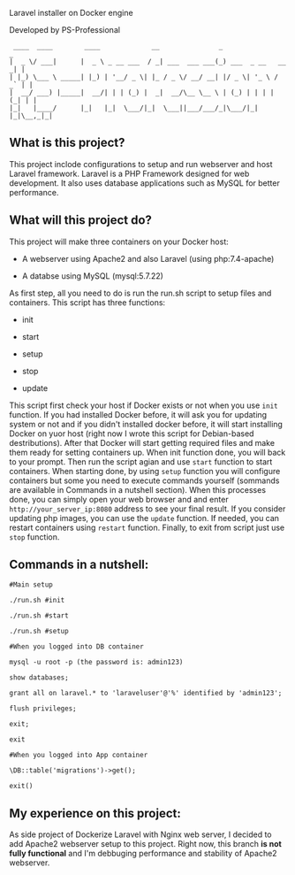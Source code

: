 Laravel installer on Docker engine

Developed by PS-Professional

     ____  ____        ____             __               _                   _ 
    |  _ \/ ___|      |  _ \ _ __ ___  / _| ___  ___ ___(_) ___  _ __   __ _| |
    | |_) \___ \ _____| |_) | '__/ _ \| |_ / _ \/ __/ __| |/ _ \| '_ \ / _` | |
    |  __/ ___) |_____|  __/| | | (_) |  _|  __/\__ \__ \ | (_) | | | | (_| | |
    |_|   |____/      |_|   |_|  \___/|_|  \___||___/___/_|\___/|_| |_|\__,_|_|


## What is this project?

This project inclode configurations to setup and run webserver and host Laravel framework. Laravel is a PHP Framework designed for web development. It also uses database applications such as MySQL for better performance.

## What will this project do?


This project will make three containers on your Docker host:


* A webserver using Apache2 and also Laravel (using php:7.4-apache)

* A databse using MySQL (mysql:5.7.22)


As first step, all you need to do is run the run.sh script to setup files and containers. This script has three functions:
* init 

* start

* setup

* stop

* update

This script first check your host if Docker exists or not when you use `init` function. If you had installed Docker before, it will ask you for updating system or not and if you didn't installed docker before, it will start installing Docker on yuor host (right now I wrote this script for Debian-based destributions). After that Docker will start getting required files and make them ready for setting containers up. When init function done, you will back to your prompt. Then run the script agian and use `start` function to start containers. When starting done, by using `setup` function you will configure containers but some you need to execute commands yourself (sommands are available in Commands in a nutshell section). When this processes done, you can simply open your web browser and and enter `http://your_server_ip:8080` address to see your final result. If you consider updating php images, you can use the `update` function. If needed, you can restart containers using `restart` function. Finally, to exit from script just use `stop` function.

## Commands in a nutshell:

~~~
#Main setup

./run.sh #init

./run.sh #start

./run.sh #setup

#When you logged into DB container

mysql -u root -p (the password is: admin123)

show databases;

grant all on laravel.* to 'laraveluser'@'%' identified by 'admin123';

flush privileges;

exit;

exit

#When you logged into App container

\DB::table('migrations')->get();

exit()
~~~

## My experience on this project:


As side project of Dockerize Laravel with Nginx web server, I decided to add Apache2 webserver setup to this project. Right now, this branch **is not fully functional** and I'm debbuging performance and stability of Apache2 webserver.